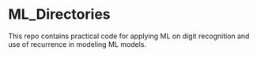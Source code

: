 # ML_Directories
This repo contains practical code for applying ML on digit recognition and use of recurrence in modeling ML models.
